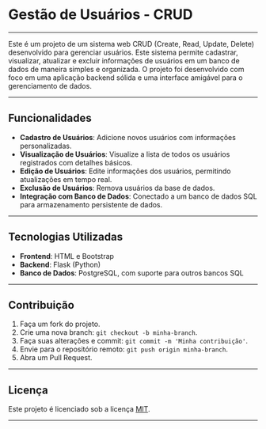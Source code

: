 # Gestão de Usuários - CRUD

---

Este é um projeto de um sistema web CRUD (Create, Read, Update, Delete) desenvolvido para gerenciar usuários. Este 
sistema permite cadastrar, visualizar, atualizar e excluir informações de usuários em um banco de dados de maneira 
simples e organizada. O projeto foi desenvolvido com foco em uma aplicação backend sólida e uma interface amigável 
para o gerenciamento de dados.

---

## Funcionalidades

- **Cadastro de Usuários**: Adicione novos usuários com informações personalizadas.
- **Visualização de Usuários**: Visualize a lista de todos os usuários registrados com detalhes básicos.
- **Edição de Usuários**: Edite informações dos usuários, permitindo atualizações em tempo real.
- **Exclusão de Usuários**: Remova usuários da base de dados.
- **Integração com Banco de Dados**: Conectado a um banco de dados SQL para armazenamento persistente de dados.

---

## Tecnologias Utilizadas

- **Frontend**: HTML e Bootstrap
- **Backend**: Flask (Python)
- **Banco de Dados**: PostgreSQL, com suporte para outros bancos SQL

---

## Contribuição

1. Faça um fork do projeto.
2. Crie uma nova branch: `git checkout -b minha-branch`.
3. Faça suas alterações e commit: `git commit -m 'Minha contribuição'`.
4. Envie para o repositório remoto: `git push origin minha-branch`.
5. Abra um Pull Request.

---

## Licença

Este projeto é licenciado sob a licença [MIT](https://opensource.org/licenses/MIT). 

---
